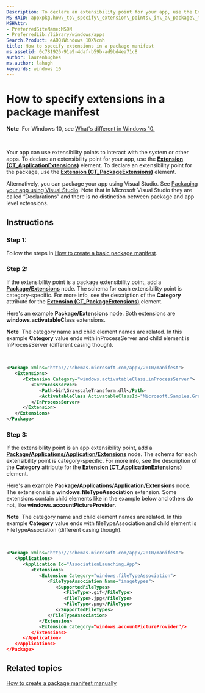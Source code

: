```yaml
---
Description: To declare an extensibility point for your app, use the Extension (CT\_ApplicationExtensions) element. To declare an extensibility point for the package, use the Extension (CT\_PackageExtensions) element.
MS-HAID: appxpkg.how\_to\_specify\_extension\_points\_in\_a\_package\_manifest
MSHAttr:
- PreferredSiteName:MSDN
- PreferredLib:/library/windows/apps
Search.Product: eADQiWindows 10XVcnh
title: How to specify extensions in a package manifest
ms.assetid: 0c781926-91a9-4daf-b59b-ad9bd4ea71c8
author: laurenhughes
ms.author: lahugh
keywords: windows 10
---
```


# How to specify extensions in a package manifest


**Note**  For Windows 10, see [What's different in Windows 10.](uapmanifestschema/what-s-changed-in-windows-10.md)

 

Your app can use extensibility points to interact with the system or other apps. To declare an extensibility point for your app, use the [**Extension (CT\_ApplicationExtensions)**](https://msdn.microsoft.com/library/windows/apps/br211400) element. To declare an extensibility point for the package, use the [**Extension (CT\_PackageExtensions)**](https://msdn.microsoft.com/library/windows/apps/br211434) element.

Alternatively, you can package your app using Visual Studio. See [Packaging your app using Visual Studio](https://msdn.microsoft.com/windows/uwp/packaging/index). Note that in Microsoft Visual Studio they are called “Declarations” and there is no distinction between package and app level extensions.

## Instructions

### Step 1:

Follow the steps in [How to create a basic package manifest](how-to-create-a-basic-package-manifest.md).

### Step 2:

If the extensibility point is a package extensibility point, add a [**Package/Extensions**](https://msdn.microsoft.com/library/windows/apps/br211435) node. The schema for each extensibility point is category-specific. For more info, see the description of the **Category** attribute for the [**Extension (CT\_PackageExtensions)**](https://msdn.microsoft.com/library/windows/apps/br211434) element.

Here's an example **Package/Extensions** node. Both extensions are **windows.activatableClass** extensions.

**Note**  The category name and child element names are related. In this example **Category** value ends with inProcessServer and child element is InProcessServer (different casing though).

 

```XML
<Package xmlns="http://schemas.microsoft.com/appx/2010/manifest">
   <Extensions>
      <Extension Category="windows.activatableClass.inProcessServer">
         <InProcessServer>
            <Path>bin\GrayscaleTransform.dll</Path>
            <ActivatableClass ActivatableClassId="Microsoft.Samples.GrayscaleEffect" ThreadingModel="both" />
         </InProcessServer>
      </Extension>
   </Extensions>
</Package>
```

### Step 3:

If the extensibility point is an app extensibility point, add a [**Package/Applications/Application/Extensions**](https://msdn.microsoft.com/library/windows/apps/br211401) node. The schema for each extensibility point is category-specific. For more info, see the description of the **Category** attribute for the [**Extension (CT\_ApplicationExtensions)**](https://msdn.microsoft.com/library/windows/apps/br211400) element.

Here's an example **Package/Applications/Application/Extensions** node. The extensions is a **windows.fileTypeAssociation** extension. Some extensions contain child elements like in the example below and others do not, like **windows.accountPictureProvider**.

**Note**  The category name and child element names are related. In this example **Category** value ends with fileTypeAssociation and child element is FileTypeAssociation (different casing though).

 

```XML
<Package xmlns="http://schemas.microsoft.com/appx/2010/manifest">
   <Applications>
      <Application Id="AssociationLaunching.App">
         <Extensions>
            <Extension Category="windows.fileTypeAssociation">
               <FileTypeAssociation Name="imagetypes">
                  <SupportedFileTypes>
                     <FileType>.gif</FileType>
                     <FileType>.jpg</FileType>
                     <FileType>.png</FileType>
                  </SupportedFileTypes>
               </FileTypeAssociation>
            </Extension>
            <Extension Category=”windows.accountPictureProvider”/>
         </Extensions>
      </Application>
   </Applications>
</Package>
```

## Related topics


[How to create a package manifest manually](how-to-create-a-package-manifest-manually.md)

 

 



